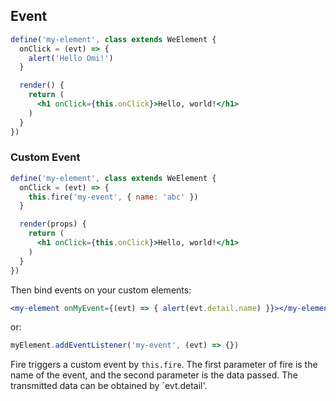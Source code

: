 ## Event

```jsx
define('my-element', class extends WeElement {
  onClick = (evt) => {
    alert('Hello Omi!')
  }

  render() {
    return (
      <h1 onClick={this.onClick}>Hello, world!</h1>
    )
  }
})
```

### Custom Event

```jsx
define('my-element', class extends WeElement {
  onClick = (evt) => {
    this.fire('my-event', { name: 'abc' })
  }

  render(props) {
    return (
      <h1 onClick={this.onClick}>Hello, world!</h1>
    )
  }
})
```

Then bind events on your custom elements:

```jsx
<my-element onMyEvent={(evt) => { alert(evt.detail.name) }}></my-element>
```

or:

```js
myElement.addEventListener('my-event', (evt) => {})
```

Fire triggers a custom event by `this.fire`. The first parameter of fire is the name of the event, and the second parameter is the data passed. The transmitted data can be obtained by `evt.detail'.
